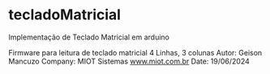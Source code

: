 # tecladoMatricial
Implementação de Teclado Matricial em arduino

Firmware para leitura de teclado matricial 4 Linhas, 3 colunas
Autor: Geison Mancuzo
Company: MIOT Sistemas
www.miot.com.br
Date: 19/06/2024
